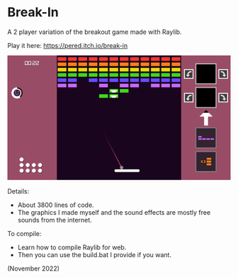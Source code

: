 # Break-In
A 2 player variation of the breakout game made with Raylib.

Play it here: https://pered.itch.io/break-in


![img](break_in_screenshot.png "break_in_screenshot.png")

Details:
- About 3800 lines of code.
- The graphics I made myself and the sound effects are mostly free sounds from the internet.

To compile:
- Learn how to compile Raylib for web.
- Then you can use the build.bat I provide if you want.

(November 2022)

